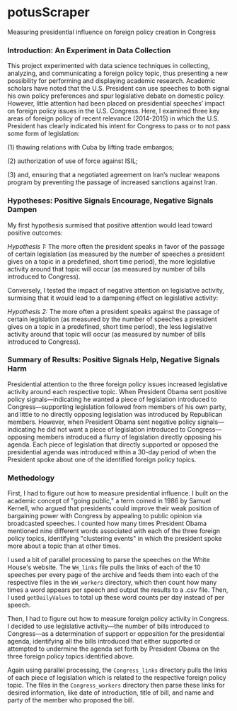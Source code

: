 # potusScraper
Measuring presidential influence on foreign policy creation in Congress

### Introduction: An Experiment in Data Collection
This project experimented with data science techniques in collecting, analyzing, and communicating a foreign policy topic, thus presenting a new possibility for performing and displaying academic research.
Academic scholars have noted that the U.S. President can use speeches to both signal his own policy preferences and spur legislative debate on domestic policy. However, little attention had been placed on presidential speeches’ impact on foreign policy issues in the U.S. Congress. Here, I examined three key areas of foreign policy of recent relevance (2014-2015) in which the U.S. President has clearly indicated his intent for Congress to pass or to not pass some form of legislation:
  
  (1)	thawing relations with Cuba by lifting trade embargos;
  
  (2)	authorization of use of force against ISIL;
  
  (3)	and, ensuring that a negotiated agreement on Iran’s nuclear weapons program by preventing the passage of increased sanctions against Iran. 
  
### Hypotheses: Positive Signals Encourage, Negative Signals Dampen

My first hypothesis surmised that positive attention would lead toward positive outcomes:

*Hypothesis 1:* The more often the president speaks in favor of the passage of certain legislation (as measured by the number of speeches a president gives on a topic in a predefined, short time period), the more legislative activity around that topic will occur (as measured by number of bills introduced to Congress). 

Conversely, I tested the impact of negative attention on legislative activity, surmising that it would lead to a dampening effect on legislative activity:

*Hypothesis 2:* The more often a president speaks against the passage of certain legislation (as measured by the number of speeches a president gives on a topic in a predefined, short time period), the less legislative activity around that topic will occur (as measured by number of bills introduced to Congress).

### Summary of Results: Positive Signals Help, Negative Signals Harm

Presidential attention to the three foreign policy issues increased legislative activity around each respective topic. When President Obama sent positive policy signals—indicating he wanted a piece of legislation introduced to Congress—supporting legislation followed from members of his own party, and little to no directly opposing legislation was introduced by Republican members. However, when President Obama sent negative policy signals—indicating he did not want a piece of legislation introduced to Congress—opposing members introduced a flurry of legislation directly opposing his agenda. Each piece of legislation that directly supported or opposed the presidential agenda was introduced within a 30-day period of when the President spoke about one of the identified foreign policy topics.

### Methodology

First, I had to figure out how to measure presidential influence. I built on the academic concept of "going public," a term coined in 1986 by Samuel Kernell, who argued that presidents could improve their weak position of bargaining power with Congress by appealing to public opinion via broadcasted speeches. I counted how many times President Obama mentioned nine different words associated with each of the three foreign policy topics, identifying "clustering events" in which the president spoke more about a topic than at other times.

I used a bit of parallel processing to parse the speeches on the White House's website. The `WH_links` file pulls the links of each of the 10 speeches per every page of the archive and feeds them into each of the respective files in the `WH_workers` directory, which then count how many times a word appears per speech and output the results to a .csv file. Then, I used `getDailyValues` to total up these word counts per day instead of per speech.

Then, I had to figure out how to measure foreign policy activity in Congress. I decided to use legislative activity—the number of bills introduced to Congress—as a determination of support or opposition for the presidential agenda, identifying all the bills introduced that either supported or attempted to undermine the agenda set forth by President Obama on the three foreign policy topics identified above.

Again using parallel processing, the `Congress_links` directory pulls the links of each piece of legislation which is related to the respective foreign policy topic. The files in the `Congress_workers` directory then parse these links for desired information, like date of introduction, title of bill, and name and party of the member who proposed the bill.
